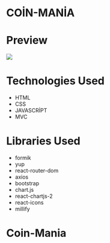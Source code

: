 # COİN-MANİA

# Preview 

![](/public/coin.gif)

# Technologies Used

- HTML
- CSS
- JAVASCRİPT
- MVC

# Libraries Used

- formik
- yup
- react-router-dom 
- axios 
- bootstrap
- chart.js
- react-chartjs-2
- react-icons
- millify

# Coin-Mania
